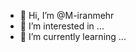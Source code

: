 - 👋 Hi, I’m @M-iranmehr
- 👀 I’m interested in ...
- 🌱 I’m currently learning ...


<!---
M-iranmehr/M-iranmehr is a ✨ special ✨ repository because its `README.md` (this file) appears on your GitHub profile.
You can click the Preview link to take a look at your changes.
--->
